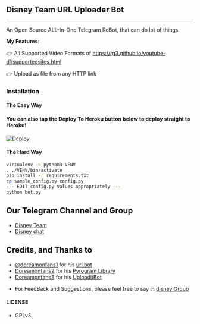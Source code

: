 ## Disney Team URL Uploader Bot
---

An Open Source ALL-In-One Telegram RoBot, that can do lot of things.

**My Features**:

👉 All Supported Video Formats of https://rg3.github.io/youtube-dl/supportedsites.html

👉 Upload as file from any HTTP link

### Installation

#### The Easy Way

#### You can also tap the Deploy To Heroku button below to deploy straight to Heroku!

[![Deploy](https://www.herokucdn.com/deploy/button.svg)](https://heroku.com/deploy?template=https://github.com/disneyteam75/TG-URL-Uploader/tree/patch-1)

#### The Hard Way

```sh
virtualenv -p python3 VENV
. ./VENV/bin/activate
pip install -r requirements.txt
cp sample_config.py config.py
--- EDIT config.py values appropriately ---
python bot.py
```
## Our Telegram Channel and Group

* [Disney Team](https://telegram.dog/disneygrou)
* [Disney chat](https://telegram.dog/disneyteamchat)

## Credits, and Thanks to

* [@doreamonfans1](https://telegram.dog/ThankTelegram) for his [url bot](https://telegram.dog/disneyteamurluploaderbot)
* [Doreamonfans2](https://telegram.dog/doreamonfans2) for his [Pyrogram Library](https://github.com/pyrogram/pyrogram)
* [Doreamonfans3](https://telegram.dog/doreamonfans3) for his [UploaditBot](https://telegram.dog/UploaditBot)

- For FeedBack and Suggestions, please feel free to say in [disney Group](https://telegram.dog/disneyteamchat)

#### LICENSE
- GPLv3
